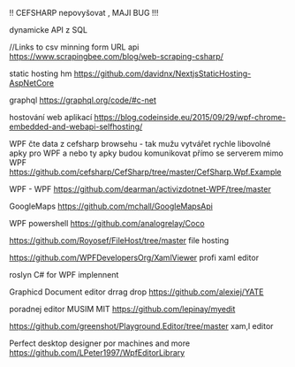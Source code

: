 ﻿
!! CEFSHARP nepovyšovat , MAJI BUG !!!

dynamicke API z SQL




//Links to csv minning form URL api 
https://www.scrapingbee.com/blog/web-scraping-csharp/


static hosting hm
https://github.com/davidnx/NextjsStaticHosting-AspNetCore


graphql
https://graphql.org/code/#c-net



hostování web aplikací
https://blog.codeinside.eu/2015/09/29/wpf-chrome-embedded-and-webapi-selfhosting/

WPF čte data z cefsharp browsehu - tak mužu vytvářet rychle libovolné apky pro WPF
a nebo ty apky budou komunikovat přímo se serverem mimo WPF
https://github.com/cefsharp/CefSharp/tree/master/CefSharp.Wpf.Example

WPF - WPF 
https://github.com/dearman/activizdotnet-WPF/tree/master

GoogleMaps
https://github.com/mchall/GoogleMapsApi

WPF powershell
https://github.com/analogrelay/Coco


https://github.com/Royosef/FileHost/tree/master
file hosting

https://github.com/WPFDevelopersOrg/XamlViewer
profi xaml editor

roslyn C# for WPF implennent

Graphicd Document editor drrag drop
https://github.com/alexiej/YATE


poradnej editor MUSIM MIT
https://github.com/lepinay/myedit

https://github.com/greenshot/Playground.Editor/tree/master
xam,l editor


Perfect desktop designer por machines and more
https://github.com/LPeter1997/WpfEditorLibrary

